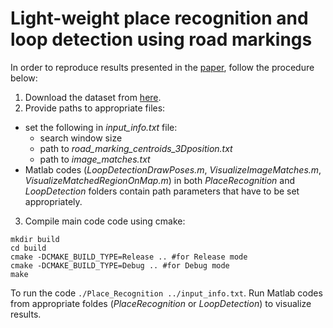 # Light-weight place recognition and loop detection using road markings

In order to reproduce results presented in the [paper](), follow the procedure below:
1. Download the dataset from [here]().
2. Provide paths to appropriate files:
* set the following in *input_info.txt* file:
  - search window size
  - path to *road_marking_centroids_3Dposition.txt*
  - path to *image_matches.txt*
* Matlab codes (*LoopDetectionDrawPoses.m*, *VisualizeImageMatches.m*, *VisualizeMatchedRegionOnMap.m*) in both *PlaceRecognition* and *LoopDetection* folders contain path parameters that have to be set appropriately.

3. Compile main code code using cmake:
```
mkdir build
cd build
cmake -DCMAKE_BUILD_TYPE=Release .. #for Release mode
cmake -DCMAKE_BUILD_TYPE=Debug .. #for Debug mode
make
```
To run the code ``` ./Place_Recognition ../input_info.txt ```.
Run Matlab codes from appropriate foldes (*PlaceRecognition* or *LoopDetection*) to visualize results.
